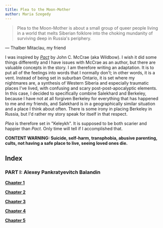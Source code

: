 ```yaml
---
title: Plea to the Moon-Mother
author: Maria Szegedy
---
```


> Plea to the Moon-Mother is about a small group of queer people living in a world that melts Siberian folklore into the choking mundanity of surviving deep in Russia's periphery.

— Thalber Mitaclau, my friend

I was inspired by [*Pact*](https://pactwebserial.wordpress.com/) by John C. McCrae (aka Wildbow). I wish it did some things differently and I have issues with McCrae as an author, but there are valuable concepts in the story. I am therefore writing an adaptation. It is to put all of the feelings into words that I normally don't; in other words, it is a vent. Instead of being set in suburban Ontario, it is set where my nightmares are, a synthesis of Western Siberia and especially traumatic places I've lived, with confusing and scary post-post-apocalyptic elements. In this case, I decided to specifically combine Salekhard and Berkeley, because I have not at all forgiven Berkeley for everything that has happened to me and my friends, and Salekhard is in a geographically similar situation and a place I think about often. There is some irony in placing Berkeley in Russia, but I'd rather my story speak for itself in that respect.

*Plea* is therefore set in "Keleykh". It is supposed to be both scarier and happier than *Pact*. Only time will tell if I accomplished that.

**CONTENT WARNING: Suicide, self-harm, transphobia, abusive parenting, cults, not having a safe place to live, seeing loved ones die.**

## Index
### PART I: Alexey Pankratyevitch Balandin

[**Chapter 1**](story/ch-1.html)

[**Chapter 2**](story/ch-2.html)

[**Chapter 3**](story/ch-3.html)

[**Chapter 4**](story/ch-4.html)

[**Chapter 5**](story/ch-5.html)
